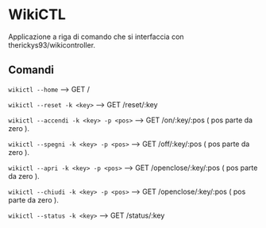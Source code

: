# WikiCTL

Applicazione a riga di comando che si interfaccia con therickys93/wikicontroller.

## Comandi

```wikictl --home``` --> GET /

```wikictl --reset -k <key>``` --> GET /reset/:key

```wikictl --accendi -k <key> -p <pos>``` --> GET /on/:key/:pos ( pos parte da zero ).

```wikictl --spegni -k <key> -p <pos>``` --> GET /off/:key/:pos ( pos parte da zero ).

```wikictl --apri -k <key> -p <pos>``` --> GET /openclose/:key/:pos ( pos parte da zero ).

```wikictl --chiudi -k <key> -p <pos>``` --> GET /openclose/:key/:pos ( pos parte da zero ).

```wikictl --status -k <key>``` --> GET /status/:key
